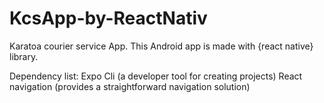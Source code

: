# KcsApp-by-ReactNativ
Karatoa courier service App.
This Android app is made with {react native} library.

Dependency list:
Expo Cli (a developer tool for creating projects)
React navigation (provides a straightforward navigation solution)
